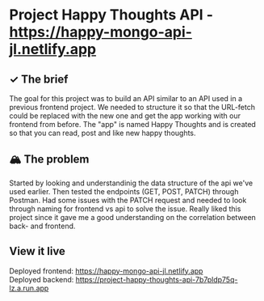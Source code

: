 # Project Happy Thoughts API - https://happy-mongo-api-jl.netlify.app

## ✓ The brief
The goal for this project was to build an API similar to an API used in a previous frontend project. We needed to structure it so that the URL-fetch could be replaced with the new one and get the app working with our frontend from before. The "app" is named Happy Thoughts and is created so that you can read, post and like new happy thoughts.

## 🏔️ The problem

Started by looking and understandinig the data structure of the api we've used earlier.
Then tested the endpoints (GET, POST, PATCH) through Postman. 
Had some issues with the PATCH request and needed to look through naming for frontend vs api to solve the issue. Really liked this project since it gave me a good understanding on the correlation between back- and frontend.

## View it live

Deployed frontend: https://happy-mongo-api-jl.netlify.app  
Deployed backend: https://project-happy-thoughts-api-7b7pldp75q-lz.a.run.app
